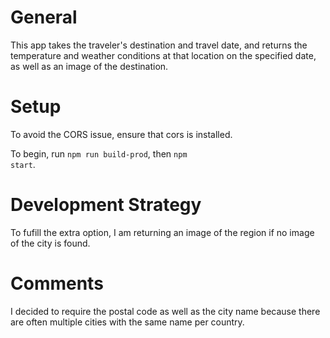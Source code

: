# General
This app takes the traveler's destination and travel date, and returns the temperature and weather conditions at that location on the specified date,
as well as an image of the destination.

# Setup
To avoid the CORS issue, ensure that cors is installed.

To begin, run <code>npm run build-prod</code>, then <code>npm start</code>.

# Development Strategy
To fufill the extra option, I am returning an image of the region if no image of the city is found.

# Comments
I decided to require the postal code as well as the city name because there are often multiple cities with the same name per country. 


